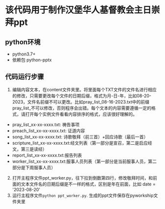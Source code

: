 # 该代码用于制作汉堡华人基督教会主日崇拜ppt
## python环境
- python3.7+
- 依赖包 python-pptx
## 代码运行步骤
1. 编辑内容文本，在content文件夹里。将里面每个TXT文件的文件名进行相应的修改，只需要更改每个文件的日期后缀，格式为月-日-年，比如08-20-2023，文件名前缀不可以更改。比如pray_list_08-16-2023.txt中的前缀pray_list_不可以修改，否则程序会出错。每个文本的内容需要遵循一定的格式，请打开每个实例文件看看内容排序的格式，应该很好理解的。
- pray_list_xx-xx-xxxx.txt: 祷告事项
- preach_list_xx-xx-xxxx.txt: 证道内容
- song_list_xx-xx-xxxx.txt: 诗歌敬拜（前三首）+回应诗歌（最后一首）
- scripture_list_xx-xx-xxxx.txt:经文列表（第一部分是宣召，第二是启应经文，第三是读经）
- report_list_xx-xx-xxxx.txt:报告列表
- worker_list_xx-xx-xxxx.txt:服事人员列表（第一部分是当前服事人员，第二部分是下周服事人员）
2.  打开主程序文件ppt_worker.py，往下拉到倒数第四行，修改敬拜时间，和前面的文本文件名的日期后缀是不一样的格式，区别是年在前面，比如 date = '2023-08-20'
3.  运行主程序文件`python ppt_worker.py`. 生成的ppt文件保存在pyworkship文件夹里
